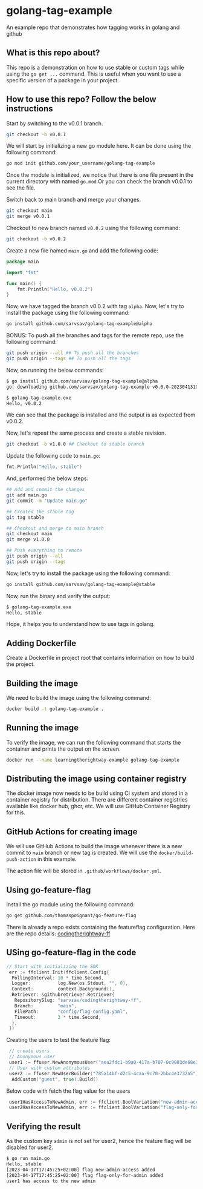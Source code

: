 # golang-tag-example

An example repo that demonstrates how tagging works in golang and github

## What is this repo about?

This repo is a demonstration on how to use stable or custom tags while using
the `go get ...` command. This is useful when you want to use a specific version
of a package in your project.

## How to use this repo? Follow the below instructions

Start by switching to the v0.0.1 branch.

```bash
git checkout -b v0.0.1
```

We will start by initializing a new go module here. It can be done using the
following command:

```bash
go mod init github.com/your_username/golang-tag-example
```

Once the module is initialized, we notice that there is one file present in the
current directory with named `go.mod` Or you can check the branch v0.0.1 to see
the file.

Switch back to main branch and merge your changes.

```bash
git checkout main
git merge v0.0.1
```

Checkout to new branch named `v0.0.2` using the following command:

```bash
git checkout -b v0.0.2
```

Create a new file named `main.go` and add the following code:

```go
package main

import "fmt"

func main() {
	fmt.Println("Hello, v0.0.2")
}
```

Now, we have tagged the branch v0.0.2 with tag `alpha`. Now, let's try to
install the package using the following command:

```bash
go install github.com/sarvsav/golang-tag-example@alpha
```

BONUS: To push all the branches and tags for the remote repo, use the following
command:

```bash
git push origin --all ## To push all the branches
git push origin --tags ## To push all the tags
```

Now, on running the below commands:
```bash
$ go install github.com/sarvsav/golang-tag-example@alpha
go: downloading github.com/sarvsav/golang-tag-example v0.0.0-20230413191708-b8f379cb72fb

$ golang-tag-example.exe 
Hello, v0.0.2
```

We can see that the package is installed and the output is as expected from
v0.0.2.

Now, let's repeat the same process and create a stable revision.

```bash
git checkout -b v1.0.0 ## Checkout to stable branch
```

Update the following code to `main.go`:

```go
fmt.Println("Hello, stable")
```

And, performed the below steps:

```bash
## Add and commit the changes
git add main.go 
git commit -m "Update main.go"

## Created the stable tag
git tag stable

## Checkout and merge to main branch
git checkout main
git merge v1.0.0

## Push everything to remote
git push origin --all
git push origin --tags
```

Now, let's try to install the package using the following command:

```bash
go install github.com/sarvsav/golang-tag-example@stable
```

Now, run the binary and verify the output:

```bash
$ golang-tag-example.exe 
Hello, stable
```

Hope, it helps you to understand how to use tags in golang.

## Adding Dockerfile

Create a Dockerfile in project root that contains information on how to build
the project.

## Building the image

We need to build the image using the following command:

```bash
docker build -t golang-tag-example .
```

## Running the image

To verify the image, we can run the following command that starts the container
and prints the output on the screen.

```bash
docker run --name learningtherightway-example golang-tag-example
```

## Distributing the image using container registry

The docker image now needs to be build using CI system and stored in a container
registry for distribution. There are different container registries available
like docker hub, ghcr, etc. We will use GitHub Container Registry for this.

## GitHub Actions for creating image

We will use GitHub Actions to build the image whenever there is a new commit to
`main` branch or new tag is created. We will use the `docker/build-push-action`
in this example.

The action file will be stored in `.github/workflows/docker.yml`.

## Using go-feature-flag

Install the go module using the following command:

```bash
go get github.com/thomaspoignant/go-feature-flag
```

There is already a repo exists containing the featureflag configuration. Here
are the repo details: [codingtherightway-ff](https://github.com/sarvsav/codingtherightway-ff)

## USing go-feature-flag in the code

```go
// Start with initializing the SDK
 err := ffclient.Init(ffclient.Config{
  PollingInterval: 10 * time.Second,
  Logger:          log.New(os.Stdout, "", 0),
  Context:         context.Background(),
  Retriever: &githubretriever.Retriever{
   RepositorySlug: "sarvsav/codingtherightway-ff",
   Branch:         "main",
   FilePath:       "config/flag-config.yaml",
   Timeout:        3 * time.Second,
  },
 })
```

Creating the users to test the feature flag:

```go
 // create users
 // Anonymous user
 user1 := ffuser.NewAnonymousUser("aea2fdc1-b9a0-417a-b707-0c9083de68e3")
 // User with custom attributes
 user2 := ffuser.NewUserBuilder("785a14bf-d2c5-4caa-9c70-2bbc4e3732a5").
  AddCustom("guest", true).Build()
```

Below code with fetch the flag value for the users

```go
 user1HasAccessToNewAdmin, err := ffclient.BoolVariation("new-admin-access", user1, false)
 user2HasAccessToNewAdmin, err := ffclient.BoolVariation("flag-only-for-admin", user2, false)
```

## Verifying the result

As the custom key `admin` is not set for user2, hence the feature flag will be
disabled for user2.

```bash
$ go run main.go 
Hello, stable
[2023-04-17T17:45:25+02:00] flag new-admin-access added
[2023-04-17T17:45:25+02:00] flag flag-only-for-admin added
user1 has access to the new admin
```
